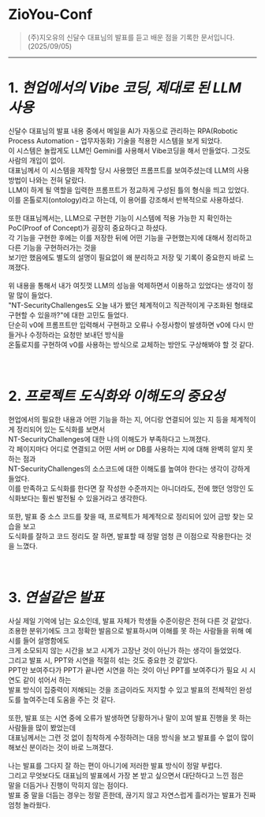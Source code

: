 # ZioYou-Conf
> (주)지오유의 신달수 대표님의 발표를 듣고 배운 점을 기록한 문서입니다. (2025/09/05)
<hr>

# 1. <i>현업에서의 Vibe 코딩, 제대로 된 LLM 사용</i>
신달수 대표님의 발표 내용 중에서 메일을 AI가 자동으로 관리하는 RPA(Robotic Process Automation - 업무자동화) 기술을 적용한 시스템을 보게 되었다.<br>
이 시스템은 놀랍게도 LLM인 Gemini를 사용해서 Vibe코딩을 해서 만들었다. 그것도 사람의 개입이 없이.<br>
대표님께서 이 시스템을 제작할 당시 사용했던 프롬프트를 보여주셨는데 LLM의 사용 방법이 나와는 전혀 달랐다.<br>
LLM이 하게 될 역할을 입력한 프롬프트가 정교하게 구성된 틀의 형식을 띄고 있었다.<br>
이를 온톨로지(ontology)라고 하는데, 이 용어를 강조해서 반복적으로 사용하셨다.<br>
<br>
또한 대표님께서는, LLM으로 구현한 기능이 시스템에 적용 가능한 지 확인하는 PoC(Proof of Concept)가 굉장히 중요하다고 하셨다.<br>
각 기능을 구현한 후에는 이를 저장한 뒤에 어떤 기능을 구현했는지에 대해서 정리하고 다른 기능을 구현하러가는 것을<br>
보기만 했음에도 별도의 설명이 필요없이 왜 분리하고 저장 및 기록이 중요한지 바로 느껴졌다.<br>
<br>
위 내용을 통해서 내가 여짓껏 LLM의 성능을 억제하면서 이용하고 있었다는 생각이 정말 많이 들었다.<br>
"NT-SecurityChallenges도 오늘 내가 봤던 체계적이고 직관적이게 구조화된 형태로 구현할 수 있을까?"에 대한 고민도 들었다.<br>
단순히 v0에 프롬프트만 입력해서 구현하고 오류나 수정사항이 발생하면 v0에 다시 만들거나 수정하라는 요청만 보내던 방식을<br>
온톨로지를 구현하여 v0를 사용하는 방식으로 교체하는 방안도 구상해봐야 할 것 같다.<br>
<br>
<br>

# 2. <i>프로젝트 도식화와 이해도의 중요성</i>
현업에서의 필요한 내용과 어떤 기능을 하는 지, 어디랑 연결되어 있는 지 등을 체계적이게 정리되어 있는 도식화를 보면서<br>
NT-SecurityChallenges에 대한 나의 이해도가 부족하다고 느껴졌다.<br>
각 페이지마다 어디로 연결되고 어떤 서버 or DB를 사용하는 지에 대해 완벽히 알지 못 하는 점과<br>
NT-SecurityChallenges의 소스코드에 대한 이해도를 높여야 한다는 생각이 강하게 들었다.<br>
이를 만족하고 도식화를 한다면 잘 작성한 수준까지는 아니더라도, 전에 했던 엉망인 도식화보다는 훨씬 발전될 수 있을거라고 생각한다.<br>
<br>
또한, 발표 중 소스 코드를 찾을 때, 프로젝트가 체계적으로 정리되어 있어 금방 찾는 모습을 보고<br>
도식화를 잘하고 코드 정리도 잘 하면, 발표할 때 정말 엄청 큰 이점으로 작용한다는 것을 느꼈다.<br>
<br>
<br>

# 3. <i>연설같은 발표</i>
사실 제일 기억에 남는 요소인데, 발표 자체가 학생들 수준이랑은 전혀 다른 것 같았다.<br>
조용한 분위기에도 크고 정확한 발음으로 발표하시며 이해를 못 하는 사람들을 위해 예시를 들어 설명함에도<br>
크게 소모되지 않는 시간을 보고 시계가 고장난 것이 아닌가 하는 생각이 들었었다.<br>
그리고 발표 시, PPT와 시연을 적절히 섞는 것도 중요한 것 같았다.<br>
PPT만 보여주다가 PPT가 끝나면 시연을 하는 것이 아닌 PPT를 보여주다가 필요 시 시연도 같이 섞어서 하는<br>
발표 방식이 집중력이 저해되는 것을 조금이라도 저지할 수 있고 발표의 전체적인 완성도를 높여주는데 도움을 주는 것 같다.<br>
<br>
또한, 발표 또는 시연 중에 오류가 발생하면 당황하거나 말이 꼬여 발표 진행을 못 하는 사람들을 많이 봤었는데<br>
대표님께서는 그런 것 없이 침착하게 수정하려는 대응 방식을 보고 발표를 수 없이 많이 해보신 분이라는 것이 바로 느껴졌다.<br>
<br>
나는 발표를 그다지 잘 하는 편이 아니기에 저러한 발표 방식이 정말 부럽다.<br>
그리고 무엇보다도 대표님의 발표에서 가장 본 받고 싶으면서 대단하다고 느낀 점은<br>
말을 더듬거나 진행이 막히지 않는 점이다.<br>
발표 중 말을 더듬는 경우는 정말 흔한데, 끊기지 않고 자연스럽게 흘러가는 발표가 진짜 엄청 놀라웠다.<br>
